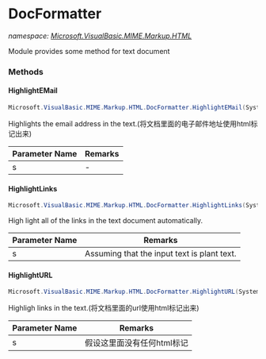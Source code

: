 ﻿# DocFormatter
_namespace: <a href="#" onClick="load('/docs/Microsoft.VisualBasic.MIME.Markup.HTML/index.md')">Microsoft.VisualBasic.MIME.Markup.HTML</a>_

Module provides some method for text document



### Methods

#### HighlightEMail
```csharp
Microsoft.VisualBasic.MIME.Markup.HTML.DocFormatter.HighlightEMail(System.String)
```
Highlights the email address in the text.(将文档里面的电子邮件地址使用html标记出来)

|Parameter Name|Remarks|
|--------------|-------|
|s|-|


#### HighlightLinks
```csharp
Microsoft.VisualBasic.MIME.Markup.HTML.DocFormatter.HighlightLinks(System.String)
```
High light all of the links in the text document automatically.

|Parameter Name|Remarks|
|--------------|-------|
|s|Assuming that the input text is plant text.|


#### HighlightURL
```csharp
Microsoft.VisualBasic.MIME.Markup.HTML.DocFormatter.HighlightURL(System.String)
```
Highligh links in the text.(将文档里面的url使用html标记出来)

|Parameter Name|Remarks|
|--------------|-------|
|s|假设这里面没有任何html标记|



